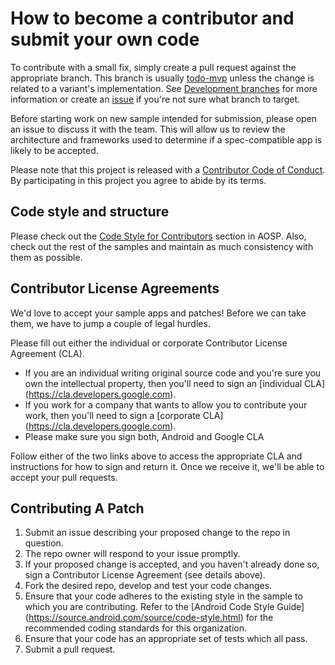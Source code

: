 # How to become a contributor and submit your own code

To contribute with a small fix, simply create a pull request against the appropriate branch. This branch is usually [todo-mvp](https://github.com/googlesamples/android-architecture/tree/todo-mvp) unless the change is related to a variant's implementation. See [Development branches](https://github.com/googlesamples/android-architecture/wiki/Development-branches) for more information or create an [issue](https://github.com/googlesamples/android-architecture/issues) if you're not sure what branch to target.

Before starting work on new sample intended for submission, please open an issue to discuss it with the team. This will allow us to review the architecture and frameworks used to determine if a spec-compatible app is likely to be accepted.

Please note that this project is released with a [Contributor Code of Conduct](https://github.com/googlesamples/android-architecture/blob/master/code-of-conduct.md). By participating in this project you agree to abide by its terms.


## Code style and structure

Please check out the [Code Style for Contributors](https://source.android.com/source/code-style.html) section in AOSP. Also, check out the rest of the samples and maintain as much consistency with them as possible.

## Contributor License Agreements

We'd love to accept your sample apps and patches! Before we can take them, we
have to jump a couple of legal hurdles.

Please fill out either the individual or corporate Contributor License Agreement (CLA).

  * If you are an individual writing original source code and you're sure you
    own the intellectual property, then you'll need to sign an [individual CLA]
    (https://cla.developers.google.com).
  * If you work for a company that wants to allow you to contribute your work,
    then you'll need to sign a [corporate CLA]
    (https://cla.developers.google.com).
  * Please make sure you sign both, Android and Google CLA

Follow either of the two links above to access the appropriate CLA and
instructions for how to sign and return it. Once we receive it, we'll be able to
accept your pull requests.

## Contributing A Patch

1. Submit an issue describing your proposed change to the repo in question.
1. The repo owner will respond to your issue promptly.
1. If your proposed change is accepted, and you haven't already done so, sign a
   Contributor License Agreement (see details above).
1. Fork the desired repo, develop and test your code changes.
1. Ensure that your code adheres to the existing style in the sample to which
   you are contributing. Refer to the
   [Android Code Style Guide]
   (https://source.android.com/source/code-style.html) for the
   recommended coding standards for this organization.
1. Ensure that your code has an appropriate set of tests which all pass.
1. Submit a pull request.
